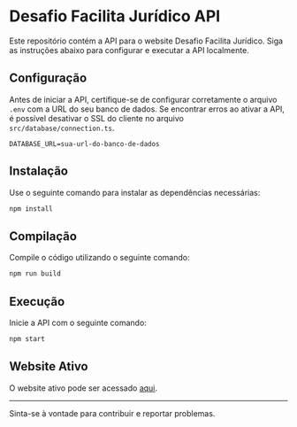 # Desafio Facilita Jurídico API

Este repositório contém a API para o website Desafio Facilita Jurídico. Siga as instruções abaixo para configurar e executar a API localmente.

## Configuração

Antes de iniciar a API, certifique-se de configurar corretamente o arquivo `.env` com a URL do seu banco de dados. Se encontrar erros ao ativar a API, é possível desativar o SSL do cliente no arquivo `src/database/connection.ts`.

```plaintext
DATABASE_URL=sua-url-do-banco-de-dados
```

## Instalação

Use o seguinte comando para instalar as dependências necessárias:

```bash
npm install
```

## Compilação

Compile o código utilizando o seguinte comando:

```bash
npm run build
```

## Execução

Inicie a API com o seguinte comando:

```bash
npm start
```

## Website Ativo

O website ativo pode ser acessado [aqui](https://github.com/Thiago-Teofilo/desafio-facilita-juridico-web).

---

Sinta-se à vontade para contribuir e reportar problemas.